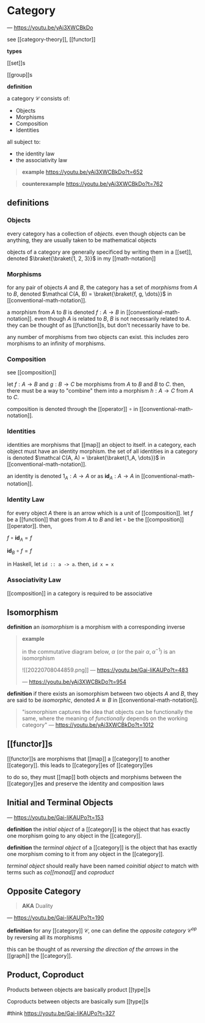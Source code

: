 # Category

&mdash; <https://youtu.be/yAi3XWCBkDo>

see [[category-theory]], [[functor]]

**types**

[[set]]s

[[group]]s

**definition**

a category $\mathcal C$ consists of:

- Objects
- Morphisms
- Composition
- Identities

all subject to:

- the identity law
- the associativity law

> **example** <https://youtu.be/yAi3XWCBkDo?t=652>

> **counterexample** <https://youtu.be/yAi3XWCBkDo?t=762>

## definitions

### Objects

every category has a collection of _objects_. even though objects can be anything, they are usually taken to be mathematical objects

objects of a category are generally specificed by writing them in a [[set]], denoted $\braket{\braket{1, 2, 3}}$ in my [[math-notation]]

### Morphisms

for any pair of objects $A$ and $B$, the category has a set of _morphisms_ from $A$ to $B$, denoted $\mathcal C(A, B) = \braket{\braket{f, g, \dots}}$ in [[conventional-math-notation]].

a morphism from $A$ to $B$ is denoted $f: A \to B$ in [[conventional-math-notation]]. even though $A$ is related to $B$, $B$ is not necessarily related to $A$. they can be thought of as [[function]]s, but don't necessarily have to be.

any number of morphisms from two objects can exist. this includes zero morphisms to an infinity of morphisms.

### Composition

see [[composition]]

let $f : A \to B$ and $g : B \to C$ be morphisms from $A$ to $B$ and $B$ to $C$. then, there must be a way to "combine" them into a morphism $h : A \to C$ from $A$ to $C$.

composition is denoted through the [[operator]] $\circ$ in [[conventional-math-notation]].

### Identities

identities are morphisms that [[map]] an object to itself. in a category, each object must have an identity morphism. the set of all identities in a category is denoted $\mathcal C(A, A) = \braket{\braket{1_A, \dots}}$ in [[conventional-math-notation]].

an identity is denoted $1_A: A \to A$ or as $\textbf{id}_A : A \to A$ in [[conventional-math-notation]].

### Identity Law

for every object $A$ there is an arrow which is a unit of [[composition]]. let $f$ be a [[function]] that goes from $A$ to $B$ and let $\circ$ be the [[composition]] [[operator]]. then,

$f \circ \textbf{id}_A = f$

$\textbf{id}_B \circ f = f$

in Haskell, let `id :: a -> a`. then, `id x = x`

### Associativity Law

[[composition]] in a category is required to be associative

## Isomorphism

**definition** an _isomorphism_ is a morphism with a corresponding inverse

> **example**
>
> in the commutative diagram below, $\alpha$ (or the pair $\alpha, \alpha^{-1}$) is an isomorphism
>
> ![[20220708044859.png]] &mdash; <https://youtu.be/Gai-liKAUPo?t=483>
>
> &mdash; <https://youtu.be/yAi3XWCBkDo?t=954>

**definition** if there exists an isomorphism between two objects $A$ and $B$, they are said to be _isomorphic_, denoted $A \cong B$ in [[conventional-math-notation]].

> "isomorphism captures the idea that objects can be functionally the same, where the meaning of _functionally_ depends on the working category" &mdash; <https://youtu.be/yAi3XWCBkDo?t=1012>

## [[functor]]s

[[functor]]s are morphisms that [[map]] a [[category]] to another [[category]]. this leads to [[category]]es of [[category]]es

to do so, they must [[map]] both objects and morphisms between the [[category]]es and preserve the identity and composition laws

## Initial and Terminal Objects

&mdash; <https://youtu.be/Gai-liKAUPo?t=153>

**definition** the _initial object_ of a [[category]] is the object that has exactly one morphism going to any object in the [[category]].

**definition** the _terminal object_ of a [[category]] is the object that has exactly one morphism coming to it from any object in the [[category]].

_terminal object_ should really have been named _coinitial object_ to match with terms such as _co[[monad]]_ and _coproduct_

## Opposite Category

> **AKA** Duality

&mdash; <https://youtu.be/Gai-liKAUPo?t=190>

**definition** for any [[category]] $\mathcal C$, one can define the _opposite category_ $\mathcal C^{op}$ by reversing all its morphisms

this can be thought of as _reversing the direction of the arrows_ in the [[graph]] the [[category]].

## Product, Coproduct

Products between objects are basically product [[type]]s

Coproducts between objects are basically sum [[type]]s

#think <https://youtu.be/Gai-liKAUPo?t=327>
